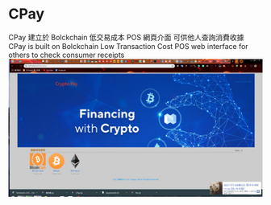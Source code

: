 # CPay
CPay 建立於 Bolckchain 低交易成本 POS 網頁介面 可供他人查詢消費收據 
CPay is built on Bolckchain Low Transaction Cost POS web interface for others to check consumer receipts
![image](https://github.com/b24333666/CPay/blob/master/messageImage_1572616167300.jpg)
